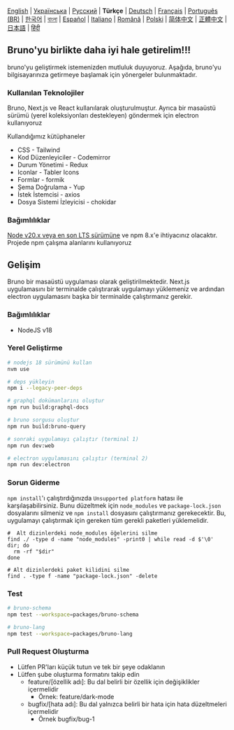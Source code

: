 [English](../../contributing.md)
| [Українська](./contributing_ua.md)
| [Русский](./contributing_ru.md)
| **Türkçe**
| [Deutsch](./contributing_de.md)
| [Français](./contributing_fr.md)
| [Português (BR)](./contributing_pt_br.md)
| [한국어](./contributing_kr.md)
| [বাংলা](./contributing_bn.md)
| [Español](./contributing_es.md)
| [Italiano](./contributing_it.md)
| [Română](./contributing_ro.md)
| [Polski](./contributing_pl.md)
| [简体中文](./contributing_cn.md)
| [正體中文](./contributing_zhtw.md)
| [日本語](./contributing_ja.md)
| [हिंदी](./contributing_hi.md)

## Bruno'yu birlikte daha iyi hale getirelim!!!

bruno'yu geliştirmek istemenizden mutluluk duyuyoruz. Aşağıda, bruno'yu bilgisayarınıza getirmeye başlamak için yönergeler bulunmaktadır.

### Kullanılan Teknolojiler

Bruno, Next.js ve React kullanılarak oluşturulmuştur. Ayrıca bir masaüstü sürümü (yerel koleksiyonları destekleyen) göndermek için electron kullanıyoruz

Kullandığımız kütüphaneler

- CSS - Tailwind
- Kod Düzenleyiciler - Codemirror
- Durum Yönetimi - Redux
- Iconlar - Tabler Icons
- Formlar - formik
- Şema Doğrulama - Yup
- İstek İstemcisi - axios
- Dosya Sistemi İzleyicisi - chokidar

### Bağımlılıklar

[Node v20.x veya en son LTS sürümüne](https://nodejs.org/en/) ve npm 8.x'e ihtiyacınız olacaktır. Projede npm çalışma alanlarını kullanıyoruz

## Gelişim

Bruno bir masaüstü uygulaması olarak geliştirilmektedir. Next.js uygulamasını bir terminalde çalıştırarak uygulamayı yüklemeniz ve ardından electron uygulamasını başka bir terminalde çalıştırmanız gerekir.

### Bağımlılıklar

- NodeJS v18

### Yerel Geliştirme

```bash
# nodejs 18 sürümünü kullan
nvm use

# deps yükleyin
npm i --legacy-peer-deps

# graphql dokümanlarını oluştur
npm run build:graphql-docs

# bruno sorgusu oluştur
npm run build:bruno-query

# sonraki uygulamayı çalıştır (terminal 1)
npm run dev:web

# electron uygulamasını çalıştır (terminal 2)
npm run dev:electron
```

### Sorun Giderme

`npm install`'ı çalıştırdığınızda `Unsupported platform` hatası ile karşılaşabilirsiniz. Bunu düzeltmek için `node_modules` ve `package-lock.json` dosyalarını silmeniz ve `npm install` dosyasını çalıştırmanız gerekecektir. Bu, uygulamayı çalıştırmak için gereken tüm gerekli paketleri yüklemelidir.

```shell
#  Alt dizinlerdeki node_modules öğelerini silme
find ./ -type d -name "node_modules" -print0 | while read -d $'\0' dir; do
  rm -rf "$dir"
done

# Alt dizinlerdeki paket kilidini silme
find . -type f -name "package-lock.json" -delete
```

### Test

```bash
# bruno-schema
npm test --workspace=packages/bruno-schema

# bruno-lang
npm test --workspace=packages/bruno-lang
```

### Pull Request Oluşturma

- Lütfen PR'ları küçük tutun ve tek bir şeye odaklanın
- Lütfen şube oluşturma formatını takip edin
  - feature/[özellik adı]: Bu dal belirli bir özellik için değişiklikler içermelidir
    - Örnek: feature/dark-mode
  - bugfix/[hata adı]: Bu dal yalnızca belirli bir hata için hata düzeltmeleri içermelidir
    - Örnek bugfix/bug-1
